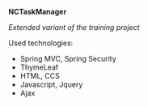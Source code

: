 **NCTaskManager**

_Extended variant of the training project_

Used technologies:

- Spring MVC, Spring Security
- ThymeLeaf
- HTML, CCS
- Javascript, Jquery 
- Ajax
